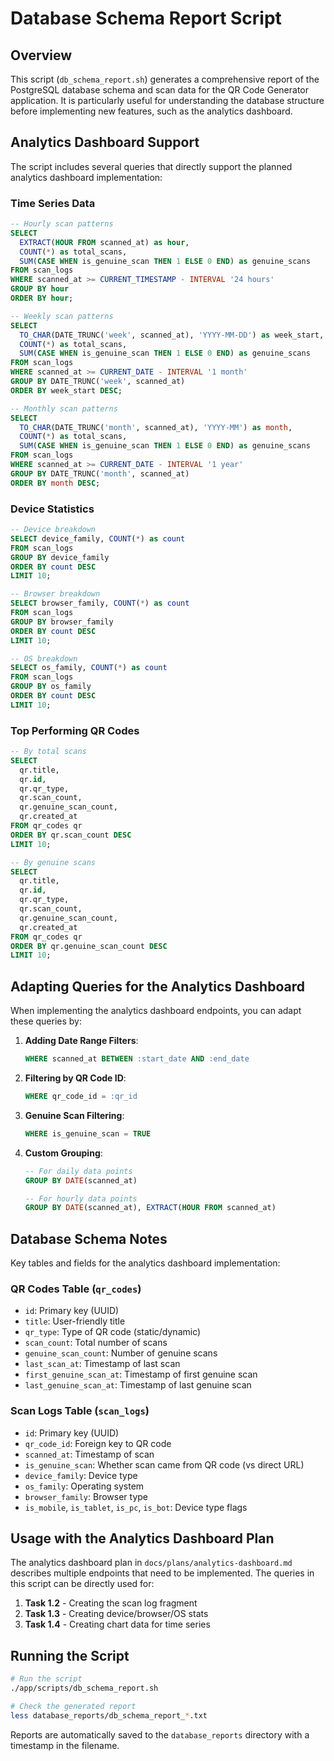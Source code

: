 # Database Schema Report Script

## Overview

This script (`db_schema_report.sh`) generates a comprehensive report of the PostgreSQL database schema and scan data for the QR Code Generator application. It is particularly useful for understanding the database structure before implementing new features, such as the analytics dashboard.

## Analytics Dashboard Support

The script includes several queries that directly support the planned analytics dashboard implementation:

### Time Series Data
```sql
-- Hourly scan patterns
SELECT 
  EXTRACT(HOUR FROM scanned_at) as hour, 
  COUNT(*) as total_scans, 
  SUM(CASE WHEN is_genuine_scan THEN 1 ELSE 0 END) as genuine_scans 
FROM scan_logs 
WHERE scanned_at >= CURRENT_TIMESTAMP - INTERVAL '24 hours' 
GROUP BY hour 
ORDER BY hour;

-- Weekly scan patterns
SELECT 
  TO_CHAR(DATE_TRUNC('week', scanned_at), 'YYYY-MM-DD') as week_start,
  COUNT(*) as total_scans, 
  SUM(CASE WHEN is_genuine_scan THEN 1 ELSE 0 END) as genuine_scans 
FROM scan_logs 
WHERE scanned_at >= CURRENT_DATE - INTERVAL '1 month' 
GROUP BY DATE_TRUNC('week', scanned_at) 
ORDER BY week_start DESC;

-- Monthly scan patterns
SELECT 
  TO_CHAR(DATE_TRUNC('month', scanned_at), 'YYYY-MM') as month,
  COUNT(*) as total_scans, 
  SUM(CASE WHEN is_genuine_scan THEN 1 ELSE 0 END) as genuine_scans 
FROM scan_logs 
WHERE scanned_at >= CURRENT_DATE - INTERVAL '1 year' 
GROUP BY DATE_TRUNC('month', scanned_at) 
ORDER BY month DESC;
```

### Device Statistics
```sql
-- Device breakdown
SELECT device_family, COUNT(*) as count 
FROM scan_logs 
GROUP BY device_family 
ORDER BY count DESC 
LIMIT 10;

-- Browser breakdown
SELECT browser_family, COUNT(*) as count 
FROM scan_logs 
GROUP BY browser_family 
ORDER BY count DESC 
LIMIT 10;

-- OS breakdown
SELECT os_family, COUNT(*) as count 
FROM scan_logs 
GROUP BY os_family 
ORDER BY count DESC 
LIMIT 10;
```

### Top Performing QR Codes
```sql
-- By total scans
SELECT 
  qr.title, 
  qr.id, 
  qr.qr_type, 
  qr.scan_count, 
  qr.genuine_scan_count,
  qr.created_at
FROM qr_codes qr 
ORDER BY qr.scan_count DESC 
LIMIT 10;

-- By genuine scans
SELECT 
  qr.title, 
  qr.id, 
  qr.qr_type, 
  qr.scan_count, 
  qr.genuine_scan_count,
  qr.created_at
FROM qr_codes qr 
ORDER BY qr.genuine_scan_count DESC 
LIMIT 10;
```

## Adapting Queries for the Analytics Dashboard

When implementing the analytics dashboard endpoints, you can adapt these queries by:

1. **Adding Date Range Filters**:
   ```sql
   WHERE scanned_at BETWEEN :start_date AND :end_date
   ```

2. **Filtering by QR Code ID**:
   ```sql
   WHERE qr_code_id = :qr_id
   ```

3. **Genuine Scan Filtering**:
   ```sql
   WHERE is_genuine_scan = TRUE
   ```

4. **Custom Grouping**:
   ```sql
   -- For daily data points
   GROUP BY DATE(scanned_at)
   
   -- For hourly data points
   GROUP BY DATE(scanned_at), EXTRACT(HOUR FROM scanned_at)
   ```

## Database Schema Notes

Key tables and fields for the analytics dashboard implementation:

### QR Codes Table (`qr_codes`)
- `id`: Primary key (UUID)
- `title`: User-friendly title
- `qr_type`: Type of QR code (static/dynamic)
- `scan_count`: Total number of scans
- `genuine_scan_count`: Number of genuine scans
- `last_scan_at`: Timestamp of last scan
- `first_genuine_scan_at`: Timestamp of first genuine scan
- `last_genuine_scan_at`: Timestamp of last genuine scan

### Scan Logs Table (`scan_logs`)
- `id`: Primary key (UUID)
- `qr_code_id`: Foreign key to QR code
- `scanned_at`: Timestamp of scan
- `is_genuine_scan`: Whether scan came from QR code (vs direct URL)
- `device_family`: Device type
- `os_family`: Operating system
- `browser_family`: Browser type
- `is_mobile`, `is_tablet`, `is_pc`, `is_bot`: Device type flags

## Usage with the Analytics Dashboard Plan

The analytics dashboard plan in `docs/plans/analytics-dashboard.md` describes multiple endpoints that need to be implemented. The queries in this script can be directly used for:

1. **Task 1.2** - Creating the scan log fragment
2. **Task 1.3** - Creating device/browser/OS stats
3. **Task 1.4** - Creating chart data for time series

## Running the Script

```bash
# Run the script
./app/scripts/db_schema_report.sh

# Check the generated report
less database_reports/db_schema_report_*.txt
```

Reports are automatically saved to the `database_reports` directory with a timestamp in the filename. 